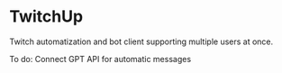 # TwitchUp
Twitch automatization and bot client supporting multiple users at once.

To do:
Connect GPT API for automatic messages

